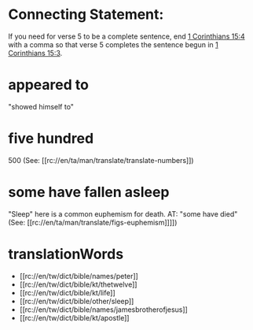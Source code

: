 # Connecting Statement:

If you need for verse 5 to be a complete sentence, end [1 Corinthians 15:4](./03.md) with a comma so that verse 5 completes the sentence begun in [1 Corinthians 15:3](./03.md).

# appeared to

"showed himself to"

# five hundred

500 (See: [[rc://en/ta/man/translate/translate-numbers]])

# some have fallen asleep

"Sleep" here is a common euphemism for death. AT: "some have died" (See: [[rc://en/ta/man/translate/figs-euphemism]]]])

# translationWords

* [[rc://en/tw/dict/bible/names/peter]]
* [[rc://en/tw/dict/bible/kt/thetwelve]]
* [[rc://en/tw/dict/bible/kt/life]]
* [[rc://en/tw/dict/bible/other/sleep]]
* [[rc://en/tw/dict/bible/names/jamesbrotherofjesus]]
* [[rc://en/tw/dict/bible/kt/apostle]]